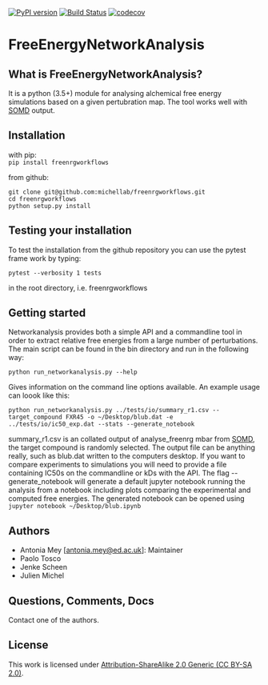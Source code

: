 [![PyPI version](https://badge.fury.io/py/freenrgworkflows.svg)](https://badge.fury.io/py/freenrgworkflows)
[![Build Status](https://travis-ci.org/michellab/freenrgworkflows.svg?branch=devel)](https://travis-ci.org/michellab/freenrgworkflows)
[![codecov](https://codecov.io/gh/michellab/freenrgworkflows/branch/devel/graph/badge.svg)](https://codecov.io/gh/michellab/freenrgworkflows)

# FreeEnergyNetworkAnalysis

## What is FreeEnergyNetworkAnalysis?


It is a python (3.5+) module for analysing alchemical free energy simulations based on a given pertubration map. 
The tool works well with [SOMD](https://github.com/michellab/Sire) output.

## Installation
with pip:   
   `pip install freenrgworkflows`

from github:  
 
```
git clone git@github.com:michellab/freenrgworkflows.git   
cd freenrgworkflows   
python setup.py install  
```

## Testing your installation

To test the installation from the github repository you can use the pytest frame work by typing:
```
pytest --verbosity 1 tests
```
in the root directory, i.e. freenrgworkflows

## Getting started
Networkanalysis provides both a simple API and a commandline tool in order to extract relative free energies
from a large number of perturbations. The main script can be found in the bin directory and run in the following way:
```
python run_networkanalysis.py --help
```
Gives information on the command line options available. 
An example usage can loook like this:
```
python run_networkanalysis.py ../tests/io/summary_r1.csv --target_compound FXR45 -o ~/Desktop/blub.dat -e ../tests/io/ic50_exp.dat --stats --generate_notebook
```
summary_r1.csv is an collated output of analyse_freenrg mbar from [SOMD](https://github.com/michellab/Sire), the target compound is randomly selected. The output file can be anything really, such as blub.dat written to the computers desktop. If you want to compare experiments to simulations you will need to provide a file containing IC50s on the commandline or kDs with the API. The flag --generate_notebook will generate a default jupyter notebook running the analysis from a notebook including plots comparing the experimental and computed free energies. The generated notebook can be opened using `jupyter notebook ~/Desktop/blub.ipynb`

## Authors
- Antonia Mey [antonia.mey@ed.ac.uk]: Maintainer
- Paolo Tosco
- Jenke Scheen
- Julien Michel

## Questions, Comments, Docs

Contact one of the authors.

## License
This work is licensed under [Attribution-ShareAlike 2.0 Generic (CC BY-SA 2.0)](https://creativecommons.org/licenses/by-sa/2.0/).
